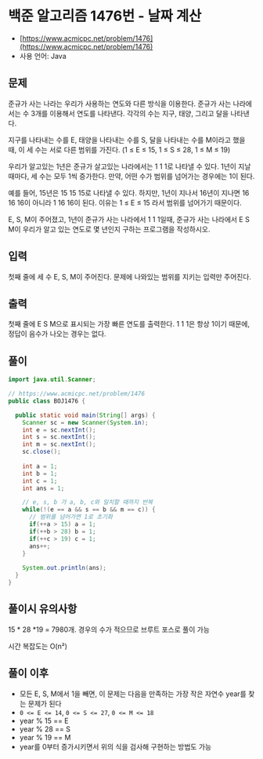 # 백준 알고리즘 1476번 - 날짜 계산

- [https://www.acmicpc.net/problem/1476](https://www.acmicpc.net/problem/1476)
-   사용 언어: Java

## 문제

준규가 사는 나라는 우리가 사용하는 연도와 다른 방식을 이용한다. 준규가 사는 나라에서는 수 3개를 이용해서 연도를 나타낸다. 각각의 수는 지구, 태양, 그리고 달을 나타낸다.

지구를 나타내는 수를 E, 태양을 나타내는 수를 S, 달을 나타내는 수를 M이라고 했을 때, 이 세 수는 서로 다른 범위를 가진다. (1 ≤ E ≤ 15, 1 ≤ S ≤ 28, 1 ≤ M ≤ 19)

우리가 알고있는 1년은 준규가 살고있는 나라에서는 1 1 1로 나타낼 수 있다. 1년이 지날 때마다, 세 수는 모두 1씩 증가한다. 만약, 어떤 수가 범위를 넘어가는 경우에는 1이 된다.

예를 들어, 15년은 15 15 15로 나타낼 수 있다. 하지만, 1년이 지나서 16년이 지나면 16 16 16이 아니라 1 16 16이 된다. 이유는 1 ≤ E ≤ 15 라서 범위를 넘어가기 때문이다.

E, S, M이 주어졌고, 1년이 준규가 사는 나라에서 1 1 1일때, 준규가 사는 나라에서 E S M이 우리가 알고 있는 연도로 몇 년인지 구하는 프로그램을 작성하시오.

## 입력

첫째 줄에 세 수 E, S, M이 주어진다. 문제에 나와있는 범위를 지키는 입력만 주어진다.

## 출력
 
첫째 줄에 E S M으로 표시되는 가장 빠른 연도를 출력한다. 1 1 1은 항상 1이기 때문에, 정답이 음수가 나오는 경우는 없다.

## 풀이 

```java
import java.util.Scanner;

// https://www.acmicpc.net/problem/1476
public class BOJ1476 {

  public static void main(String[] args) {
    Scanner sc = new Scanner(System.in);
    int e = sc.nextInt();
    int s = sc.nextInt();
    int m = sc.nextInt();
    sc.close();
    
    int a = 1;
    int b = 1;
    int c = 1;
    int ans = 1;

    // e, s, b 가 a, b, c와 일치할 때까지 반복
    while(!(e == a && s == b && m == c)) {
      // 범위를 넘어가면 1로 초기화
      if(++a > 15) a = 1;
      if(++b > 28) b = 1;
      if(++c > 19) c = 1;
      ans++;
    }
    
    System.out.println(ans);
  }
}
```

## 풀이시 유의사항

15 * 28 *19 = 7980개. 경우의 수가 적으므로 브루트 포스로 풀이 가능

시간 복잡도는 O(n²)


## 풀이 이후

- 모든 E, S, M에서 1을 빼면, 이 문제는 다음을 만족하는 가장 작은 자연수 year를 찾는 문제가 된다
- `0 <= E <= 14`, `0 <= S <= 27`, `0 <= M <= 18`
- year % 15 == E
- year % 28 == S
- year % 19 == M
- year를 0부터 증가시키면서 위의 식을 검사해 구현하는 방법도 가능